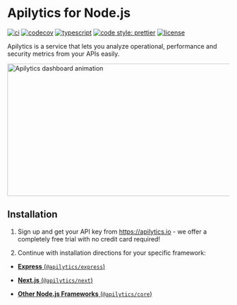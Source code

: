 # Apilytics for Node.js

[![ci](https://github.com/apilytics/apilytics-node/actions/workflows/ci.yml/badge.svg)](https://github.com/apilytics/apilytics-node/actions/workflows/ci.yml)
[![codecov](https://codecov.io/gh/apilytics/apilytics-node/branch/master/graph/badge.svg?token=K592YR52WQ)](https://codecov.io/gh/apilytics/apilytics-node)
[![typescript](https://badgen.net/badge/icon/typescript?icon=typescript&label&color=007acc)](https://www.typescriptlang.org)
[![code style: prettier](https://img.shields.io/badge/code_style-prettier-ff69b4.svg)](https://github.com/prettier/prettier)
[![license](https://img.shields.io/badge/license-MIT-green)](https://github.com/apilytics/apilytics-node/blob/master/LICENSE)

Apilytics is a service that lets you analyze operational, performance and security metrics from your APIs easily.

<img src="https://www.apilytics.io/mock-ups/time-frame.gif" alt="Apilytics dashboard animation" width="600" height="300" />

## Installation

1. Sign up and get your API key from https://apilytics.io - we offer a completely free trial with no credit card required!

2. Continue with installation directions for your specific framework:

- [**Express** (`@apilytics/express`)](./packages/express#readme)

- [**Next.js** (`@apilytics/next`)](./packages/next#readme)

- [**Other Node.js Frameworks** (`@apilytics/core`)](./packages/core#readme)
